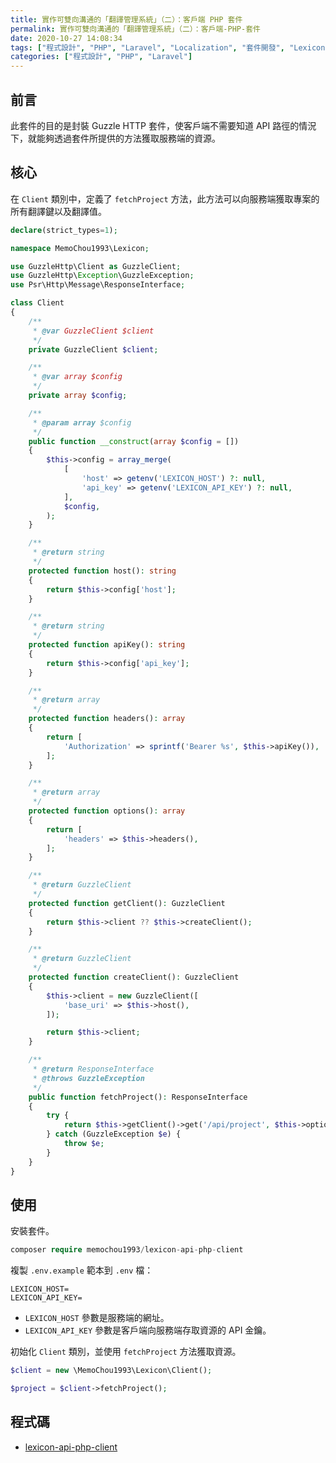 ```yaml
---
title: 實作可雙向溝通的「翻譯管理系統」（二）：客戶端 PHP 套件
permalink: 實作可雙向溝通的「翻譯管理系統」（二）：客戶端-PHP-套件
date: 2020-10-27 14:08:34
tags: ["程式設計", "PHP", "Laravel", "Localization", "套件開發", "Lexicon"]
categories: ["程式設計", "PHP", "Laravel"]
---
```


## 前言

此套件的目的是封裝 Guzzle HTTP 套件，使客戶端不需要知道 API 路徑的情況下，就能夠透過套件所提供的方法獲取服務端的資源。

## 核心

在 `Client` 類別中，定義了 `fetchProject` 方法，此方法可以向服務端獲取專案的所有翻譯鍵以及翻譯值。

```PHP
declare(strict_types=1);

namespace MemoChou1993\Lexicon;

use GuzzleHttp\Client as GuzzleClient;
use GuzzleHttp\Exception\GuzzleException;
use Psr\Http\Message\ResponseInterface;

class Client
{
    /**
     * @var GuzzleClient $client
     */
    private GuzzleClient $client;

    /**
     * @var array $config
     */
    private array $config;

    /**
     * @param array $config
     */
    public function __construct(array $config = [])
    {
        $this->config = array_merge(
            [
                'host' => getenv('LEXICON_HOST') ?: null,
                'api_key' => getenv('LEXICON_API_KEY') ?: null,
            ],
            $config,
        );
    }

    /**
     * @return string
     */
    protected function host(): string
    {
        return $this->config['host'];
    }

    /**
     * @return string
     */
    protected function apiKey(): string
    {
        return $this->config['api_key'];
    }

    /**
     * @return array
     */
    protected function headers(): array
    {
        return [
            'Authorization' => sprintf('Bearer %s', $this->apiKey()),
        ];
    }

    /**
     * @return array
     */
    protected function options(): array
    {
        return [
            'headers' => $this->headers(),
        ];
    }

    /**
     * @return GuzzleClient
     */
    protected function getClient(): GuzzleClient
    {
        return $this->client ?? $this->createClient();
    }

    /**
     * @return GuzzleClient
     */
    protected function createClient(): GuzzleClient
    {
        $this->client = new GuzzleClient([
            'base_uri' => $this->host(),
        ]);

        return $this->client;
    }

    /**
     * @return ResponseInterface
     * @throws GuzzleException
     */
    public function fetchProject(): ResponseInterface
    {
        try {
            return $this->getClient()->get('/api/project', $this->options());
        } catch (GuzzleException $e) {
            throw $e;
        }
    }
}
```

## 使用

安裝套件。

```PHP
composer require memochou1993/lexicon-api-php-client
```

複製 `.env.example` 範本到 `.env` 檔：

```
LEXICON_HOST=
LEXICON_API_KEY=
```

- `LEXICON_HOST` 參數是服務端的網址。
- `LEXICON_API_KEY` 參數是客戶端向服務端存取資源的 API 金鑰。

初始化 `Client` 類別，並使用 `fetchProject` 方法獲取資源。

```PHP
$client = new \MemoChou1993\Lexicon\Client();

$project = $client->fetchProject();
```

## 程式碼

- [lexicon-api-php-client](https://github.com/memochou1993/lexicon-api-php-client)
